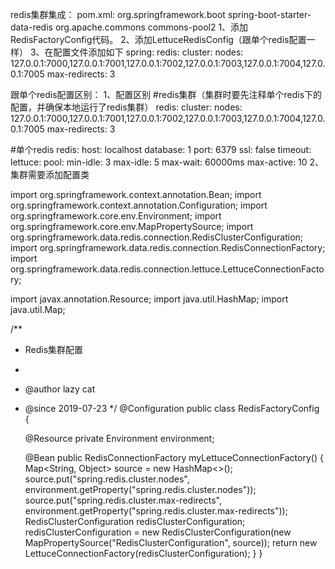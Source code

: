 redis集群集成：
pom.xml:
   <dependency>
       <groupId>org.springframework.boot</groupId>
       <artifactId>spring-boot-starter-data-redis</artifactId>
   </dependency>
   <dependency><!--lettuce连接池的配置依赖-->
       <groupId>org.apache.commons</groupId>
       <artifactId>commons-pool2</artifactId>
   </dependency>
1、添加RedisFactoryConfig代码。
2、添加LettuceRedisConfig（跟单个redis配置一样）
3、在配置文件添加如下
spring:
  redis:
    cluster:
      nodes: 127.0.0.1:7000,127.0.0.1:7001,127.0.0.1:7002,127.0.0.1:7003,127.0.0.1:7004,127.0.0.1:7005
      max-redirects: 3

跟单个redis配置区别：
1、配置区别
  #redis集群（集群时要先注释单个redis下的配置，并确保本地运行了redis集群）
  redis:
    cluster:
      nodes: 127.0.0.1:7000,127.0.0.1:7001,127.0.0.1:7002,127.0.0.1:7003,127.0.0.1:7004,127.0.0.1:7005
      max-redirects: 3

  #单个redis
  redis:
    host: localhost
    database: 1
    port: 6379
    ssl: false
    timeout:
    lettuce:
      pool:
        min-idle: 3
        max-idle: 5
        max-wait: 60000ms
        max-active: 10
2、集群需要添加配置类

import org.springframework.context.annotation.Bean;
import org.springframework.context.annotation.Configuration;
import org.springframework.core.env.Environment;
import org.springframework.core.env.MapPropertySource;
import org.springframework.data.redis.connection.RedisClusterConfiguration;
import org.springframework.data.redis.connection.RedisConnectionFactory;
import org.springframework.data.redis.connection.lettuce.LettuceConnectionFactory;

import javax.annotation.Resource;
import java.util.HashMap;
import java.util.Map;

/**
 * Redis集群配置
 *
 * @author lazy cat
 * @since 2019-07-23
 */
@Configuration
public class RedisFactoryConfig {

    @Resource
    private Environment environment;

    @Bean
    public RedisConnectionFactory myLettuceConnectionFactory() {
        Map<String, Object> source = new HashMap<>();
        source.put("spring.redis.cluster.nodes", environment.getProperty("spring.redis.cluster.nodes"));
        source.put("spring.redis.cluster.max-redirects", environment.getProperty("spring.redis.cluster.max-redirects"));
        RedisClusterConfiguration redisClusterConfiguration;
        redisClusterConfiguration = new RedisClusterConfiguration(new MapPropertySource("RedisClusterConfiguration", source));
        return new LettuceConnectionFactory(redisClusterConfiguration);
    }
}
